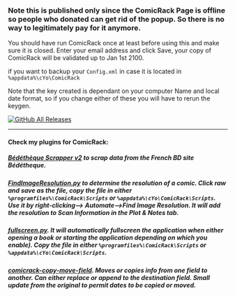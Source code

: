 ### Note this is published only since the ComicRack Page is offline so people who donated can get rid of the popup. So there is no way to legitimately pay for it anymore.

You should have run ComicRack once at least before using this and make sure it is closed. Enter your email address and click Save, your copy of ComicRack will be validated up to Jan 1st 2100.

if you want to backup your ``` Config.xml ``` in case it is located in ``` %appdata%\cYo\ComicRack ```

Note that the key created is dependant on your computer Name and local date format, so if you change either of these you will have to rerun the keygen.

[![GitHub All Releases](https://img.shields.io/github/downloads/maforget/ComicRackKeygen/total.svg)](https://github.com/maforget/ComicRackKeygen)

----

#### Check my plugins for ComicRack:

##### [Bédéthèque Scrapper v2](https://github.com/maforget/Bedetheque-Scrapper-2) to scrap data from the French BD site Bédétheque.

##### [FindImageResolution.py](https://gist.github.com/maforget/63558612d19410c9807d6e87a494cf4a) to determine the resolution of a comic. Click raw and save as the file, copy the file in either `%programfiles%\ComicRack\Scripts` or `%appdata%\cYo\ComicRack\Scripts`. Use it by right-clicking--> Automate-->Find Image Resolution. It will add the resolution to Scan Information in the Plot & Notes tab.

##### [fullscreen.py](https://gist.githubusercontent.com/maforget/186a99205140acd3f7d3328ad1466e62/raw/8c7c0ecab28fb9a6037adbe19ff553e3597cccd6/fullscreen.py). It will automatically fullscreen the application when either opening a book or starting the application depending on which you enable). Copy the file in either `%programfiles%\ComicRack\Scripts` or `%appdata%\cYo\ComicRack\Scripts`.

##### [comicrack-copy-move-field](https://github.com/maforget/comicrack-copy-move-field). Moves or copies info from one field to another. Can either replace or append to the destination field. Small update from the original to permit dates to be copied or moved.
